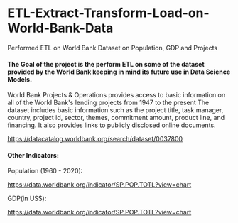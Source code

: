 # ETL-Extract-Transform-Load-on-World-Bank-Data
Performed ETL on World Bank Dataset on Population, GDP and Projects

#### The Goal of the project is the perform ETL on some of the dataset provided by the World Bank keeping in mind its future use in Data Science Models.
World Bank Projects & Operations provides access to basic information on all of the World Bank's lending projects from 1947 to the present The dataset includes basic information such as the project title, task manager, country, project id, sector, themes, commitment amount, product line, and financing. It also provides links to publicly disclosed online documents.

https://datacatalog.worldbank.org/search/dataset/0037800

#### Other Indicators:

Population (1960 - 2020):

https://data.worldbank.org/indicator/SP.POP.TOTL?view=chart

GDP(in US$):

https://data.worldbank.org/indicator/SP.POP.TOTL?view=chart
